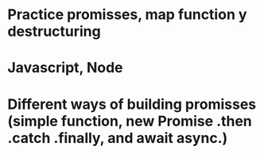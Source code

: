 # Practice promisses, map function y destructuring

# Javascript, Node

# Different ways of building promisses (simple function, new Promise .then .catch .finally, and await async.)

